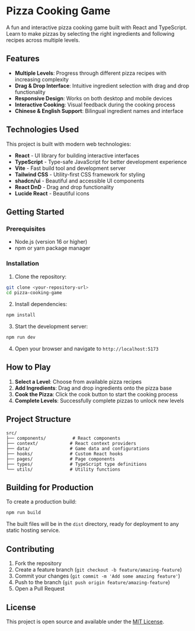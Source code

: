 
# Pizza Cooking Game

A fun and interactive pizza cooking game built with React and TypeScript. Learn to make pizzas by selecting the right ingredients and following recipes across multiple levels.

## Features

- **Multiple Levels**: Progress through different pizza recipes with increasing complexity
- **Drag & Drop Interface**: Intuitive ingredient selection with drag and drop functionality
- **Responsive Design**: Works on both desktop and mobile devices
- **Interactive Cooking**: Visual feedback during the cooking process
- **Chinese & English Support**: Bilingual ingredient names and interface

## Technologies Used

This project is built with modern web technologies:

- **React** - UI library for building interactive interfaces
- **TypeScript** - Type-safe JavaScript for better development experience
- **Vite** - Fast build tool and development server
- **Tailwind CSS** - Utility-first CSS framework for styling
- **shadcn/ui** - Beautiful and accessible UI components
- **React DnD** - Drag and drop functionality
- **Lucide React** - Beautiful icons

## Getting Started

### Prerequisites

- Node.js (version 16 or higher)
- npm or yarn package manager

### Installation

1. Clone the repository:
```bash
git clone <your-repository-url>
cd pizza-cooking-game
```

2. Install dependencies:
```bash
npm install
```

3. Start the development server:
```bash
npm run dev
```

4. Open your browser and navigate to `http://localhost:5173`

## How to Play

1. **Select a Level**: Choose from available pizza recipes
2. **Add Ingredients**: Drag and drop ingredients onto the pizza base
3. **Cook the Pizza**: Click the cook button to start the cooking process
4. **Complete Levels**: Successfully complete pizzas to unlock new levels

## Project Structure

```
src/
├── components/          # React components
├── context/            # React context providers
├── data/               # Game data and configurations
├── hooks/              # Custom React hooks
├── pages/              # Page components
├── types/              # TypeScript type definitions
└── utils/              # Utility functions
```

## Building for Production

To create a production build:

```bash
npm run build
```

The built files will be in the `dist` directory, ready for deployment to any static hosting service.

## Contributing

1. Fork the repository
2. Create a feature branch (`git checkout -b feature/amazing-feature`)
3. Commit your changes (`git commit -m 'Add some amazing feature'`)
4. Push to the branch (`git push origin feature/amazing-feature`)
5. Open a Pull Request

## License

This project is open source and available under the [MIT License](LICENSE).
